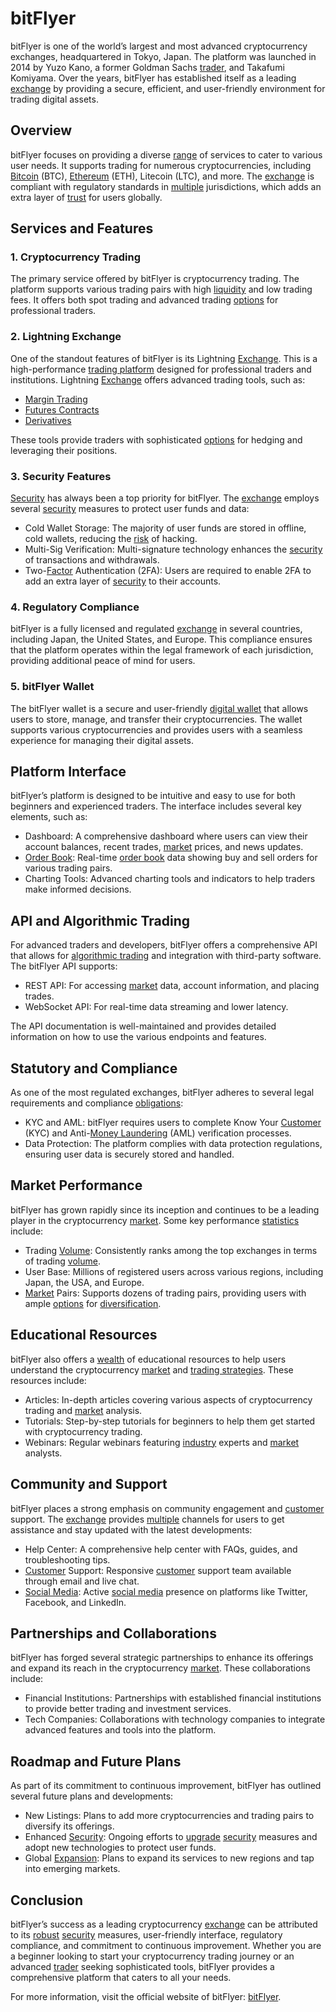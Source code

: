# bitFlyer

bitFlyer is one of the world’s largest and most advanced cryptocurrency exchanges, headquartered in Tokyo, Japan. The platform was launched in 2014 by Yuzo Kano, a former Goldman Sachs [trader](../t/trader.md), and Takafumi Komiyama. Over the years, bitFlyer has established itself as a leading [exchange](../e/exchange.md) by providing a secure, efficient, and user-friendly environment for trading digital assets.

## Overview

bitFlyer focuses on providing a diverse [range](../r/range.md) of services to cater to various user needs. It supports trading for numerous cryptocurrencies, including [Bitcoin](../b/bitcoin.md) (BTC), [Ethereum](../e/ethereum_.md) (ETH), Litecoin (LTC), and more. The [exchange](../e/exchange.md) is compliant with regulatory standards in [multiple](../m/multiple.md) jurisdictions, which adds an extra layer of [trust](../t/trust.md) for users globally.

## Services and Features

### 1. Cryptocurrency Trading
The primary service offered by bitFlyer is cryptocurrency trading. The platform supports various trading pairs with high [liquidity](../l/liquidity.md) and low trading fees. It offers both spot trading and advanced trading [options](../o/options.md) for professional traders.

### 2. Lightning Exchange
One of the standout features of bitFlyer is its Lightning [Exchange](../e/exchange.md). This is a high-performance [trading platform](../t/trading_platform.md) designed for professional traders and institutions. Lightning [Exchange](../e/exchange.md) offers advanced trading tools, such as:
* [Margin Trading](../m/margin_trading.md)
* [Futures Contracts](../f/futures_contracts.md)
* [Derivatives](../d/derivatives.md)

These tools provide traders with sophisticated [options](../o/options.md) for hedging and leveraging their positions.

### 3. Security Features
[Security](../s/security.md) has always been a top priority for bitFlyer. The [exchange](../e/exchange.md) employs several [security](../s/security.md) measures to protect user funds and data:
* Cold Wallet Storage: The majority of user funds are stored in offline, cold wallets, reducing the [risk](../r/risk.md) of hacking.
* Multi-Sig Verification: Multi-signature technology enhances the [security](../s/security.md) of transactions and withdrawals.
* Two-[Factor](../f/factor.md) Authentication (2FA): Users are required to enable 2FA to add an extra layer of [security](../s/security.md) to their accounts.

### 4. Regulatory Compliance
bitFlyer is a fully licensed and regulated [exchange](../e/exchange.md) in several countries, including Japan, the United States, and Europe. This compliance ensures that the platform operates within the legal framework of each jurisdiction, providing additional peace of mind for users.

### 5. bitFlyer Wallet
The bitFlyer wallet is a secure and user-friendly [digital wallet](../d/digital_wallet.md) that allows users to store, manage, and transfer their cryptocurrencies. The wallet supports various cryptocurrencies and provides users with a seamless experience for managing their digital assets.

## Platform Interface

bitFlyer’s platform is designed to be intuitive and easy to use for both beginners and experienced traders. The interface includes several key elements, such as:
* Dashboard: A comprehensive dashboard where users can view their account balances, recent trades, [market](../m/market.md) prices, and news updates.
* [Order Book](../o/order_book.md): Real-time [order book](../o/order_book.md) data showing buy and sell orders for various trading pairs.
* Charting Tools: Advanced charting tools and indicators to help traders make informed decisions.

## API and Algorithmic Trading

For advanced traders and developers, bitFlyer offers a comprehensive API that allows for [algorithmic trading](../a/accountability.md) and integration with third-party software. The bitFlyer API supports:
* REST API: For accessing [market](../m/market.md) data, account information, and placing trades.
* WebSocket API: For real-time data streaming and lower latency.

The API documentation is well-maintained and provides detailed information on how to use the various endpoints and features.

## Statutory and Compliance

As one of the most regulated exchanges, bitFlyer adheres to several legal requirements and compliance [obligations](../o/obligation.md):
* KYC and AML: bitFlyer requires users to complete Know Your [Customer](../c/customer.md) (KYC) and Anti-[Money Laundering](../m/money_laundering.md) (AML) verification processes.
* Data Protection: The platform complies with data protection regulations, ensuring user data is securely stored and handled.
  
## Market Performance

bitFlyer has grown rapidly since its inception and continues to be a leading player in the cryptocurrency [market](../m/market.md). Some key performance [statistics](../s/statistics.md) include:
* Trading [Volume](../v/volume.md): Consistently ranks among the top exchanges in terms of trading [volume](../v/volume.md).
* User Base: Millions of registered users across various regions, including Japan, the USA, and Europe.
* [Market](../m/market.md) Pairs: Supports dozens of trading pairs, providing users with ample [options](../o/options.md) for [diversification](../d/diversification.md).

## Educational Resources

bitFlyer also offers a [wealth](../w/wealth.md) of educational resources to help users understand the cryptocurrency [market](../m/market.md) and [trading strategies](../t/trading_strategies.md). These resources include:
* Articles: In-depth articles covering various aspects of cryptocurrency trading and [market](../m/market.md) analysis.
* Tutorials: Step-by-step tutorials for beginners to help them get started with cryptocurrency trading.
* Webinars: Regular webinars featuring [industry](../i/industry.md) experts and [market](../m/market.md) analysts.

## Community and Support

bitFlyer places a strong emphasis on community engagement and [customer](../c/customer.md) support. The [exchange](../e/exchange.md) provides [multiple](../m/multiple.md) channels for users to get assistance and stay updated with the latest developments:
* Help Center: A comprehensive help center with FAQs, guides, and troubleshooting tips.
* [Customer](../c/customer.md) Support: Responsive [customer](../c/customer.md) support team available through email and live chat.
* [Social Media](../s/social_media.md): Active [social media](../s/social_media.md) presence on platforms like Twitter, Facebook, and LinkedIn.

## Partnerships and Collaborations

bitFlyer has forged several strategic partnerships to enhance its offerings and expand its reach in the cryptocurrency [market](../m/market.md). These collaborations include:
* Financial Institutions: Partnerships with established financial institutions to provide better trading and investment services.
* Tech Companies: Collaborations with technology companies to integrate advanced features and tools into the platform.

## Roadmap and Future Plans

As part of its commitment to continuous improvement, bitFlyer has outlined several future plans and developments:
* New Listings: Plans to add more cryptocurrencies and trading pairs to diversify its offerings.
* Enhanced [Security](../s/security.md): Ongoing efforts to [upgrade](../u/upgrade.md) [security](../s/security.md) measures and adopt new technologies to protect user funds.
* Global [Expansion](../e/expansion.md): Plans to expand its services to new regions and tap into emerging markets.

## Conclusion

bitFlyer’s success as a leading cryptocurrency [exchange](../e/exchange.md) can be attributed to its [robust](../r/robust.md) [security](../s/security.md) measures, user-friendly interface, regulatory compliance, and commitment to continuous improvement. Whether you are a beginner looking to start your cryptocurrency trading journey or an advanced [trader](../t/trader.md) seeking sophisticated tools, bitFlyer provides a comprehensive platform that caters to all your needs.

For more information, visit the official website of bitFlyer: [bitFlyer](https://bitflyer.com/).